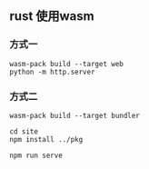 ## rust 使用wasm

### 方式一

```shell
wasm-pack build --target web
python -m http.server
```

### 方式二 

```shell
wasm-pack build --target bundler

cd site 
npm install ../pkg

npm run serve

```